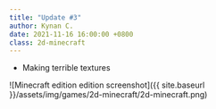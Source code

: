 ```yaml
---
title: "Update #3"
author: Kynan C.
date: 2021-11-16 16:00:00 +0800
class: 2d-minecraft
---
```


- Making terrible textures

![Minecraft edition edition screenshot]({{ site.baseurl }}/assets/img/games/2d-minecraft/2d-minecraft.png)